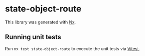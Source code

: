 # state-object-route

This library was generated with [Nx](https://nx.dev).

## Running unit tests

Run `nx test state-object-route` to execute the unit tests via [Vitest](https://vitest.dev/).
